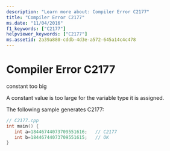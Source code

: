 ```yaml
---
description: "Learn more about: Compiler Error C2177"
title: "Compiler Error C2177"
ms.date: "11/04/2016"
f1_keywords: ["C2177"]
helpviewer_keywords: ["C2177"]
ms.assetid: 2a39a880-cddb-4d3e-a572-645a14c4c478
---
```

# Compiler Error C2177

constant too big

A constant value is too large for the variable type it is assigned.

The following sample generates C2177:

```cpp
// C2177.cpp
int main() {
   int a=18446744073709551616;   // C2177
   int b=18446744073709551615;   // OK
}
```
